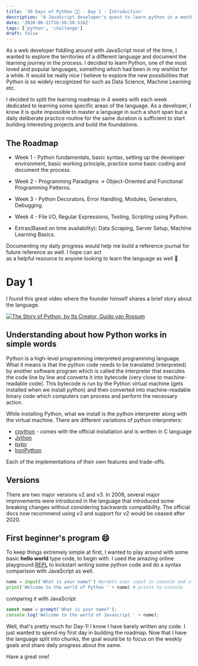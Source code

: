 ```yaml
---
title: '30 Days of Python 👨‍💻 - Day 1 - Introduction'
description: "A JavaScript developer's quest to learn python in a month."
date: '2020-06-21T16:56:50.516Z'
tags: ['python', 'challenge']
draft: false
---
```


As a web developer fiddling around with JavaScript most of the time, I wanted to explore the territories of a different
language and document the learning journey in the process. I decided to learn Python, one of the most loved and popular languages, something which had been in my wishlist for a while. It would be really nice I believe to explore the new possibilities that Python is so widely recognized for such as Data Science, Machine Learning etc.

I decided to split the learning roadmap in 4 weeks with each week dedicated to learning some specific areas of the language. As a developer, I know it is quite impossible to master a language in such a short span but a daily deliberate practice routine for the same duration is sufficient to start building interesting projects and build the foundations.

## The Roadmap

- Week 1 - Python fundamentals, basic syntax, setting up the developer environment, basic working principle, 
practice some basic coding and document the process.

- Week 2 - Programming Paradigms → Object-Oriented and Functional Programming Patterns.

- Week 3 - Python Decorators, Error Handling, Modules, Generators, Debugging.

- Week 4 - File I/O, Regular Expressions, Testing, Scripting using Python.

- Extras(Based on time availability): Data Scraping, Server Setup, Machine Learning Basics.

Documenting my daily progress would help me build a reference journal for future reference as well. I hope can act  
as a helpful resource to anyone looking to learn the language as well 🙂


# Day 1

I found this great video where the founder himself shares a brief story about the language.

[![The Story of Python, by Its Creator, Guido van Rossum](https://img.youtube.com/vi/J0Aq44Pze-w/0.jpg)](https://www.youtube.com/watch?v=J0Aq44Pze-w "The Story of Python, by Its Creator, Guido van Rossum")

## Understanding about how Python works in simple words

Python is a high-level programming interpreted programming language.
What it means is that the python code needs to be translated (interpreted) by another software program which is called the interpreter that executes the code line by line and converts it into bytecode (very close to machine-readable code). 
This bytecode is run by the Python virtual machine (gets installed when we install python) and then converted into 
machine-readable binary code which computers can process and perform the necessary action.

While installing Python, what we install is the python interpreter along with the virtual machine. 
There are different variations of python interpreters:

- [cpython]([https://github.com/python/cpython](https://github.com/python/cpython)) - comes with the official installation and is written in C language
- [Jython]([https://www.jython.org/](https://www.jython.org/))
- [pypy]([https://www.pypy.org/](https://www.pypy.org/))
- [IronPython]([https://ironpython.net/](https://ironpython.net/))

Each of the implementations of their own features and trade-offs.

## Versions
There are two major versions v2 and v3. In 2008, several major improvements were introduced in the language that 
introduced some breaking changes without considering backwards compatibility. The official docs now recommend using 
v3 and support for v2 would be ceased after 2020.

## First beginner's program 😄

To keep things extremely simple at first, I wanted to play around with some basic **hello world** type code, to begin with.
I used the amazing online playground [REPL](https://repl.it) to kickstart writing some python code and do a syntax
comparison with JavaScript as well.

```python
name = input('What is your name?') #promts user input in console and store in a variable
print('Welcome to the world of Python ' + name) # prints to console 

```
comparing it with JavaScript

```javascript
const name = prompt('What is your name?');
console.log('Welcome to the world of Javascript ' + name);
```

Well, that's pretty much for Day-1! I know I have barely written any code. I just wanted to spend my first day in building the roadmap. Now that I have the language split into chunks, the goal would be to focus on the weekly goals
and share daily progress about the same.

Have a great one!